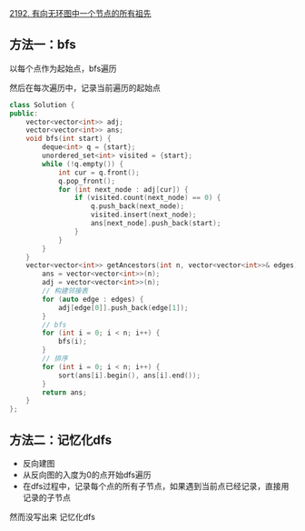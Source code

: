 [2192. 有向无环图中一个节点的所有祖先](https://leetcode-cn.com/problems/all-ancestors-of-a-node-in-a-directed-acyclic-graph/)

## 方法一：bfs

以每个点作为起始点，bfs遍历

然后在每次遍历中，记录当前遍历的起始点

```c++
class Solution {
public:
    vector<vector<int>> adj;
    vector<vector<int>> ans;
    void bfs(int start) {
        deque<int> q = {start};
        unordered_set<int> visited = {start};
        while (!q.empty()) {
            int cur = q.front();
            q.pop_front();
            for (int next_node : adj[cur]) {
                if (visited.count(next_node) == 0) {
                    q.push_back(next_node);
                    visited.insert(next_node);
                    ans[next_node].push_back(start);
                }
            }
        }
    }
    vector<vector<int>> getAncestors(int n, vector<vector<int>>& edges) {
        ans = vector<vector<int>>(n);
        adj = vector<vector<int>>(n);
        // 构建邻接表
        for (auto edge : edges) {
            adj[edge[0]].push_back(edge[1]);
        }
        // bfs
        for (int i = 0; i < n; i++) {
            bfs(i);
        }
        // 排序
        for (int i = 0; i < n; i++) {
            sort(ans[i].begin(), ans[i].end());
        }
        return ans;
    }
};
```

## 方法二：记忆化dfs

- 反向建图
- 从反向图的入度为0的点开始dfs遍历
- 在dfs过程中，记录每个点的所有子节点，如果遇到当前点已经记录，直接用记录的子节点

然而没写出来 记忆化dfs